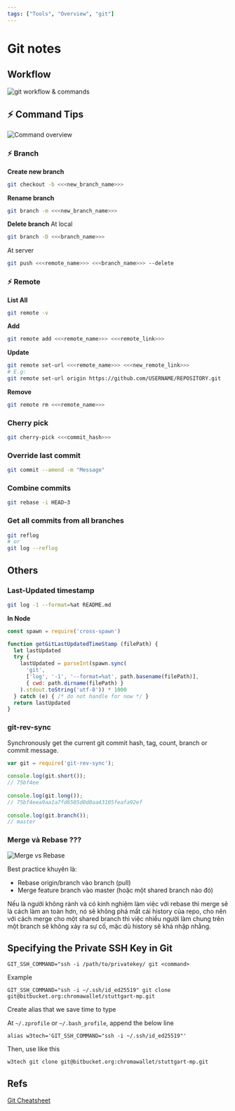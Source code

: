 ```yaml
---
tags: ["Tools", "Overview", "git"]
---
```


# Git notes

<TagLinks />

## Workflow 

![git workflow & commands](https://i.pinimg.com/originals/f4/d7/2f/f4d72f61f6d9f171fd08b0be6bd62e98.jpg)

## ⚡️ Command Tips

![Command overview](https://i.pinimg.com/originals/38/5d/71/385d713df113bef1da676040566cdcaf.jpg)

### ⚡️ Branch


**Create new branch**
```sh
git checkout -b <<<new_branch_name>>>
```

**Rename branch**
```sh
git branch -m <<<new_branch_name>>>
```

**Delete branch**
At local 
```sh
git branch -D <<<branch_name>>>
```

At server
```sh
git push <<<remote_name>>> <<<branch_name>>> --delete
```

### ⚡️ Remote

**List All**
```sh
git remote -v
```

**Add**
```sh
git remote add <<<remote_name>>> <<<remote_link>>>
```

**Update**
```sh
git remote set-url <<<remote_name>>> <<<new_remote_link>>>
# E.g: 
git remote set-url origin https://github.com/USERNAME/REPOSITORY.git
```

**Remove**
```sh
git remote rm <<<remote_name>>>
```

### **Cherry pick**
```sh
git cherry-pick <<<commit_hash>>>
```

### **Override last commit**
```sh
git commit --amend -m "Message"
```

### **Combine commits**
```sh
git rebase -i HEAD~3
```


### **Get all commits from all branches**

```sh
git reflog
# or
git log --reflog
```

## Others

### Last-Updated timestamp
```sh
git log -1 --format=%at README.md
```

**In Node**
```js
const spawn = require('cross-spawn')

function getGitLastUpdatedTimeStamp (filePath) {
  let lastUpdated
  try {
    lastUpdated = parseInt(spawn.sync(
      'git',
      ['log', '-1', '--format=%at', path.basename(filePath)],
      { cwd: path.dirname(filePath) }
    ).stdout.toString('utf-8')) * 1000
  } catch (e) { /* do not handle for now */ }
  return lastUpdated
}
```

### git-rev-sync

Synchronously get the current git commit hash, tag, count, branch or commit message.

```js
var git = require('git-rev-sync');
 
console.log(git.short());
// 75bf4ee
 
console.log(git.long());
// 75bf4eea9aa1a7fd6505d0d0aa43105feafa92ef
 
console.log(git.branch());
// master
```

### Merge và Rebase ???

![Merge vs Rebase](https://i.pinimg.com/564x/8c/da/74/8cda743d62684fbb2051e2f580fe3763.jpg)

Best practice khuyên là:
- Rebase origin/branch vào branch (pull)
- Merge feature branch vào master (hoặc một shared branch nào đó)

Nếu là người không rành và có kinh nghiệm làm việc với rebase thì merge sẽ là cách làm an toàn hơn, nó sẽ không phá mất cái history của repo, cho nên với cách merge cho một shared branch thì việc nhiều người làm chung trên một branch sẽ không xảy ra sự cố, mặc dù history sẽ khá nhập nhằng.

## Specifying the Private SSH Key in Git

```
GIT_SSH_COMMAND="ssh -i /path/to/privatekey/ git <command>
```

Example
```
GIT_SSH_COMMAND="ssh -i ~/.ssh/id_ed25519" git clone git@bitbucket.org:chromawallet/stuttgart-mp.git
```

Create alias that we save time to type

At `~/.zprofile` or `~/.bash_profile`, append the below line

```
alias w3tech='GIT_SSH_COMMAND="ssh -i ~/.ssh/id_ed25519"'
```

Then, use like this

```
w3tech git clone git@bitbucket.org:chromawallet/stuttgart-mp.git
```


## Refs 

[Git Cheatsheet](https://education.github.com/git-cheat-sheet-education.pdf)
